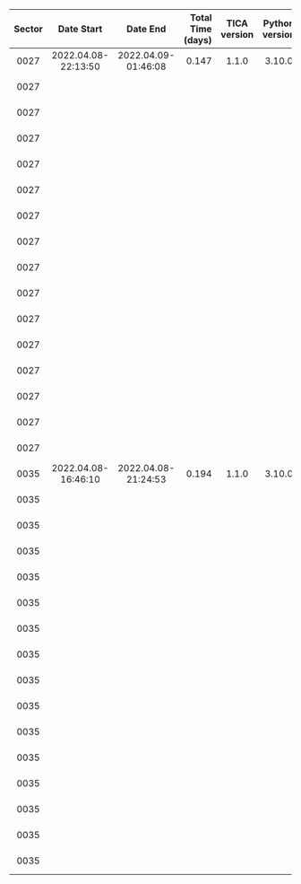 |                             Sector|                         Date Start|                           Date End|                  Total Time (days)|                       TICA version|                     Python version|                               Host|                  conda Environment|                            Ref_FIN|                                CCD|                           Wing FAC|                       Contrast FAC|                         NRef_Stars|                     Ref_Star Tmags|                       N_Trim_Stars|      Ref_Bright Residuals (arcsec)|       Ref_Faint Residuals (arcsec)|         Frac_of_FFIs >.99Ref_Stars|                  AvgFrac Ref_Stars|           AvgFit Residual (arcsec)|            AvgFit Residual (pixel)|                 Flexible Apertures|                 TICA Runtime (sec)|                            N_cores|                 WCS1 Runtime (sec)|                            N_cores|                 WCS2 Runtime (sec)|                            N_cores|
|:---:|:---:|:---:|---:|:---:|:---:|:---:|:---:|:---:|:---:|:---:|:---:|---:|:---:|---:|---:|---:|---:|---:|---:|---:|:---:|---:|:---:|---:|:---:|---:|:---:|
|0027|                2022.04.08-22:13:50|                2022.04.09-01:46:08|                              0.147|                              1.1.0|                             3.10.0|                       roci.mit.edu|                    tica_production|                           00116500|                          cam1_ccd1|                                0.9|                                3.5|                                959|7.50-11.95|                                 41|                              1.162|                              2.078|0.69|0.97|1.056|0.05|                              fixed|                             507.77|                                 30|                             421.66|                                  1|                            7679.54|                                  1|
|0027|                                   |                                   |                                   |                                   |                                   |                                   |                                   |                                   |                          cam1_ccd2|                                0.9|                                3.5|                                977|7.50-11.94|                                 23|                              0.979|                              1.281|0.54|0.98|0.906|0.04|                              fixed|                                   |                                   |                             182.32|                                  1|                            6480.30|                                  1|
|0027|                                   |                                   |                                   |                                   |                                   |                                   |                                   |                                   |                          cam1_ccd3|                                0.9|                                3.5|                                962|7.50-11.48|                                 38|                              1.209|                              1.811|0.70|0.99|1.161|0.06|                              fixed|                                   |                                   |                             244.03|                                  1|                            6725.09|                                  1|
|0027|                                   |                                   |                                   |                                   |                                   |                                   |                                   |                                   |                          cam1_ccd4|                                0.9|                                3.5|                                950|7.50-11.98|                                 50|                              1.423|                              2.306|0.53|0.97|1.412|0.07|                              fixed|                                   |                                   |                             480.95|                                  1|                            7319.75|                                  1|
|0027|                                   |                                   |                                   |                                   |                                   |                                   |                                   |                                   |                          cam2_ccd1|                                0.9|                                3.5|                                973|7.50-11.70|                                 27|                              1.149|                              2.378|0.66|0.97|1.090|0.05|                              fixed|                             508.72|                                 30|                             237.01|                                  1|                            6320.79|                                  1|
|0027|                                   |                                   |                                   |                                   |                                   |                                   |                                   |                                   |                          cam2_ccd2|                                0.9|                                3.5|                                962|7.51-11.71|                                 25|                              1.132|                              1.372|0.23|0.95|1.093|0.05|                              fixed|                                   |                                   |                             142.01|                                  1|                            6227.47|                                  1|
|0027|                                   |                                   |                                   |                                   |                                   |                                   |                                   |                                   |                          cam2_ccd3|                                0.9|                                3.5|                                981|7.52-11.94|                                 18|                              1.048|                              1.878|0.40|0.98|1.031|0.05|                              fixed|                                   |                                   |                             156.31|                                  1|                            7045.44|                                  1|
|0027|                                   |                                   |                                   |                                   |                                   |                                   |                                   |                                   |                          cam2_ccd4|                                0.9|                                3.5|                                966|7.51-11.98|                                 34|                              1.089|                              2.009|0.93|1.00|1.013|0.05|                              fixed|                                   |                                   |                             294.66|                                  1|                            7434.02|                                  1|
|0027|                                   |                                   |                                   |                                   |                                   |                                   |                                   |                                   |                          cam3_ccd1|                                0.9|                                3.5|                                978|7.50-11.95|                                 22|                              1.001|                              1.217|0.97|1.00|0.921|0.05|                              fixed|                             507.87|                                 30|                             182.13|                                  1|                            7230.96|                                  1|
|0027|                                   |                                   |                                   |                                   |                                   |                                   |                                   |                                   |                          cam3_ccd2|                                0.9|                                3.5|                                975|7.50-11.93|                                 25|                              1.186|                              1.403|0.98|1.00|1.144|0.06|                              fixed|                                   |                                   |                             177.88|                                  1|                            6544.47|                                  1|
|0027|                                   |                                   |                                   |                                   |                                   |                                   |                                   |                                   |                          cam3_ccd3|                                0.9|                                3.5|                                972|7.52-11.92|                                 28|                              1.120|                              1.459|0.82|0.99|1.027|0.05|                              fixed|                                   |                                   |                             195.64|                                  1|                            6326.05|                                  1|
|0027|                                   |                                   |                                   |                                   |                                   |                                   |                                   |                                   |                          cam3_ccd4|                                0.9|                                3.5|                                979|7.50-11.99|                                 21|                              0.930|                              0.919|0.83|1.00|0.843|0.04|                              fixed|                                   |                                   |                             169.92|                                  1|                            6554.95|                                  1|
|0027|                                   |                                   |                                   |                                   |                                   |                                   |                                   |                                   |                          cam4_ccd1|                                0.9|                                3.5|                                962|7.51-11.85|                                 38|                              0.938|                              1.253|0.85|0.99|0.829|0.04|                              fixed|                             510.80|                                 30|                             336.40|                                  1|                            7594.42|                                  1|
|0027|                                   |                                   |                                   |                                   |                                   |                                   |                                   |                                   |                          cam4_ccd2|                                0.9|                                3.5|                                967|7.51-11.83|                                 33|                              1.075|                              2.201|0.89|0.99|0.963|0.05|                              fixed|                                   |                                   |                             290.71|                                  1|                            5870.81|                                  1|
|0027|                                   |                                   |                                   |                                   |                                   |                                   |                                   |                                   |                          cam4_ccd3|                                0.9|                                3.5|                                961|7.51-11.99|                                 39|                              1.179|                              2.269|0.61|0.97|1.116|0.06|                              fixed|                                   |                                   |                             321.04|                                  1|                            6500.34|                                  1|
|0027|                                   |                                   |                                   |                                   |                                   |                                   |                                   |                                   |                          cam4_ccd4|                                0.9|                                3.5|                                966|7.50-11.79|                                 34|                              1.033|                              1.565|0.43|0.98|0.957|0.05|                              fixed|                                   |                                   |                             204.32|                                  1|                            6588.60|                                  1|
|0035|                2022.04.08-16:46:10|                2022.04.08-21:24:53|                              0.194|                              1.1.0|                             3.10.0|                       roci.mit.edu|                    tica_production|                           00149615|                          cam1_ccd1|                                0.9|                                3.5|                                975|7.51-11.78|                                 25|                              1.016|                              1.502|0.82|0.99|0.898|0.04|                              fixed|                             989.83|                                 30|                             554.52|                                  1|                            6046.86|                                  1|
|0035|                                   |                                   |                                   |                                   |                                   |                                   |                                   |                                   |                          cam1_ccd2|                                0.9|                                3.5|                                983|7.50-11.66|                                 17|                              0.985|                              1.710|0.78|0.98|0.932|0.05|                              fixed|                                   |                                   |                             332.14|                                  1|                            6612.90|                                  1|
|0035|                                   |                                   |                                   |                                   |                                   |                                   |                                   |                                   |                          cam1_ccd3|                                0.9|                                3.5|                                979|7.50-11.18|                                 14|                              0.921|                              1.089|0.03|0.98|0.857|0.04|                              fixed|                                   |                                   |                             275.52|                                  1|                            5893.06|                                  1|
|0035|                                   |                                   |                                   |                                   |                                   |                                   |                                   |                                   |                          cam1_ccd4|                                0.9|                                3.5|                                970|7.52-11.93|                                 24|                              1.007|                              1.216|0.80|0.99|0.941|0.05|                              fixed|                                   |                                   |                             198.39|                                  1|                            6619.61|                                  1|
|0035|                                   |                                   |                                   |                                   |                                   |                                   |                                   |                                   |                          cam2_ccd1|                                0.9|                                3.5|                                918|7.50-11.87|                                 82|                              1.519|                              2.846|0.01|0.95|1.573|0.08|                              fixed|                             971.50|                                 30|                             760.85|                                  1|                            5782.26|                                  1|
|0035|                                   |                                   |                                   |                                   |                                   |                                   |                                   |                                   |                          cam2_ccd2|                                0.9|                                3.5|                                937|7.51-11.95|                                 63|                              1.611|                              2.445|0.00|0.83|1.670|0.08|                              fixed|                                   |                                   |                             580.52|                                  1|                            5412.28|                                  1|
|0035|                                   |                                   |                                   |                                   |                                   |                                   |                                   |                                   |                          cam2_ccd3|                                0.9|                                3.5|                                965|7.50-11.76|                                 35|                              1.160|                              2.116|0.01|0.95|1.105|0.05|                              fixed|                                   |                                   |                             230.16|                                  1|                            5710.11|                                  1|
|0035|                                   |                                   |                                   |                                   |                                   |                                   |                                   |                                   |                          cam2_ccd4|                                0.9|                                3.5|                                962|7.50-11.82|                                 38|                              1.128|                              2.241|0.87|0.99|1.051|0.05|                              fixed|                                   |                                   |                             306.42|                                  1|                            5825.11|                                  1|
|0035|                                   |                                   |                                   |                                   |                                   |                                   |                                   |                                   |                          cam3_ccd1|                                0.9|                                3.5|                                909|7.51-11.99|                                 91|                              1.517|                              2.463|0.01|0.97|1.588|0.08|                              fixed|                             968.23|                                 30|                             761.88|                                  1|                            5472.34|                                  1|
|0035|                                   |                                   |                                   |                                   |                                   |                                   |                                   |                                   |                          cam3_ccd2|                                0.9|                                3.5|                                923|7.50-11.98|                                 77|                              1.627|                              2.409|0.02|0.96|1.656|0.08|                              fixed|                                   |                                   |                             722.22|                                  1|                            5532.00|                                  1|
|0035|                                   |                                   |                                   |                                   |                                   |                                   |                                   |                                   |                          cam3_ccd3|                                0.9|                                3.5|                                945|7.51-11.94|                                 55|                              1.296|                              2.087|0.06|0.98|1.271|0.06|                              fixed|                                   |                                   |                             444.14|                                  1|                            5646.46|                                  1|
|0035|                                   |                                   |                                   |                                   |                                   |                                   |                                   |                                   |                          cam3_ccd4|                                0.9|                                3.5|                                927|7.50-11.82|                                 73|                              1.426|                              2.460|0.36|0.99|1.449|0.07|                              fixed|                                   |                                   |                             652.79|                                  1|                            5625.16|                                  1|
|0035|                                   |                                   |                                   |                                   |                                   |                                   |                                   |                                   |                          cam4_ccd1|                                0.9|                                3.5|                                960|7.51-11.63|                                 40|                              1.132|                              2.314|0.94|0.99|1.055|0.05|                              fixed|                             970.01|                                 30|                             319.49|                                  1|                            5714.83|                                  1|
|0035|                                   |                                   |                                   |                                   |                                   |                                   |                                   |                                   |                          cam4_ccd2|                                0.9|                                3.5|                                954|7.50-11.99|                                 46|                              0.982|                              1.633|0.93|0.99|0.877|0.04|                              fixed|                                   |                                   |                             220.06|                                  1|                            5859.02|                                  1|
|0035|                                   |                                   |                                   |                                   |                                   |                                   |                                   |                                   |                          cam4_ccd3|                                0.9|                                3.5|                                983|7.50-11.85|                                 17|                              0.967|                              1.243|0.41|0.99|0.907|0.04|                              fixed|                                   |                                   |                             253.59|                                  1|                            5748.07|                                  1|
|0035|                                   |                                   |                                   |                                   |                                   |                                   |                                   |                                   |                          cam4_ccd4|                                0.9|                                3.5|                                958|7.51-11.95|                                 37|                              1.108|                              1.375|0.84|0.99|0.964|0.05|                              fixed|                                   |                                   |                             371.27|                                  1|                            5673.43|                                  1|
